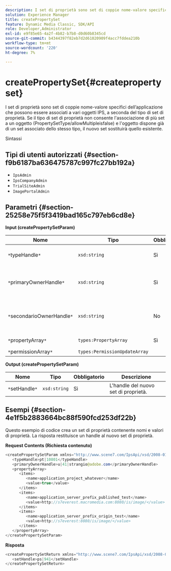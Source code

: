 ```yaml
---
description: I set di proprietà sono set di coppie nome-valore specifici dell’applicazione che possono essere associati a vari oggetti IPS, a seconda del tipo di set di proprietà. Se il tipo di set di proprietà non consente l'associazione di più set a un oggetto (PropertySetType/allowMultipleisfalse) e l'oggetto dispone già di un set associato dello stesso tipo, il nuovo set sostituirà quello esistente.
solution: Experience Manager
title: createPropertySet
feature: Dynamic Media Classic, SDK/API
role: Developer,Administrator
exl-id: e9f85e65-4a2f-4b82-b7b8-d0d60b8345cd
source-git-commit: b4344397f82eb7d2d61020909f4acc7fddea210b
workflow-type: tm+mt
source-wordcount: '220'
ht-degree: 7%

---
```


# createPropertySet{#createpropertyset}

I set di proprietà sono set di coppie nome-valore specifici dell’applicazione che possono essere associati a vari oggetti IPS, a seconda del tipo di set di proprietà. Se il tipo di set di proprietà non consente l&#39;associazione di più set a un oggetto (PropertySetType/allowMultipleisfalse) e l&#39;oggetto dispone già di un set associato dello stesso tipo, il nuovo set sostituirà quello esistente.

Sintassi

## Tipi di utenti autorizzati {#section-f9b6187ba636475787c997fc27bb192a}

* `IpsAdmin`
* `IpsCompanyAdmin`
* `TrialSiteAdmin`
* `ImagePortalAdmin`

## Parametri {#section-25258e75f5f3419bad165c797eb6cd8e}

**Input (createPropertySetParam)**

| Nome | Tipo | Obbligatorio | Descrizione |
|---|---|---|---|
| `*`typeHandle`*` | `xsd:string` | Sì | L&#39;handle del tipo di set di proprietà. |
| `*`primaryOwnerHandle`*` | `xsd:string` | Sì | L&#39;handle al proprietario principale dell&#39;insieme di proprietà. |
| `*`secondarioOwnerHandle`*` | `xsd:string` | No | L&#39;handle al proprietario secondario dell&#39;insieme di proprietà. |
| `*`propertyArray`*` | `types:PropertyArray` | Sì | Matrice di proprietà. |
| `*`permissionArray`*` | `types:PermissionUpdateArray` |  |  |

**Output (createPropertySetParam)**

| Nome | Tipo | Obbligatorio | Descrizione |
|---|---|---|---|
| `*`setHandle`*` | `xsd:string` | Sì | L&#39;handle del nuovo set di proprietà. |

## Esempi {#section-4e1f5b2883664bc88f590fcd253df22b}

Questo esempio di codice crea un set di proprietà contenente nomi e valori di proprietà. La risposta restituisce un handle al nuovo set di proprietà.

**Request Contents (Richiesta contenuto)**

```java
<createPropertySetParam xmlns="http://www.scene7.com/IpsApi/xsd/2008-01-15">
   <typeHandle>pt|10801</typeHandle>
   <primaryOwnerHandle>u|41|strangio@adobe.com</primaryOwnerHandle>
   <propertyArray>
      <items>
         <name>application_project_whatever</name>
         <value>true</value>
      </items>
      <items>
         <name>application_server_prefix_published_test</name>
         <value>http://s7everest.macromedia.com:8080/is/image/</value>
      </items>
      <items>
         <name>application_server_prefix_origin_test</name>
         <value>http://s7everest:8080/is/image/</value>
      </items>
   </propertyArray>
</createPropertySetParam>
```

**Risposta**

```java
<createPropertySetReturn xmlns="http://www.scene7.com/IpsApi/xsd/2008-01-15">
   <setHandle>ps|941</setHandle>
</createPropertySetReturn>
```
